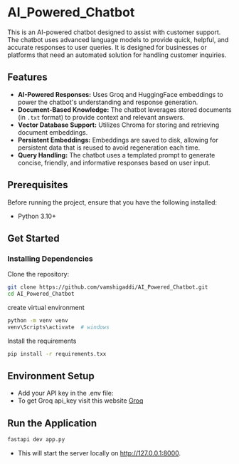 # AI_Powered_Chatbot

This is an AI-powered chatbot designed to assist with customer support. The chatbot uses advanced language models to provide quick, helpful, and accurate responses to user queries. It is designed for businesses or platforms that need an automated solution for handling customer inquiries.

## Features

- **AI-Powered Responses:** Uses Groq and HuggingFace embeddings to power the chatbot's understanding and response generation.
- **Document-Based Knowledge:** The chatbot leverages stored documents (in `.txt` format) to provide context and relevant answers.
- **Vector Database Support:** Utilizes Chroma for storing and retrieving document embeddings.
- **Persistent Embeddings:** Embeddings are saved to disk, allowing for persistent data that is reused to avoid regeneration each time.
- **Query Handling:** The chatbot uses a templated prompt to generate concise, friendly, and informative responses based on user input.
  
## Prerequisites

Before running the project, ensure that you have the following installed:

- Python 3.10+
## Get Started
### Installing Dependencies

Clone the repository:

```bash
git clone https://github.com/vamshigaddi/AI_Powered_Chatbot.git
cd AI_Powered_Chatbot
```
create virtual environment
```bash
python -m venv venv
venv\Scripts\activate  # windows
```
Install the requirements
```bash
pip install -r requirements.txx
```
## Environment Setup
- Add your API key in the .env file:
- To get Groq api_key visit this website [Groq](https://groq.com/)

## Run the Application
```bash
fastapi dev app.py
```
- This will start the server locally on http://127.0.0.1:8000.
